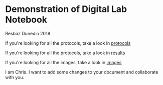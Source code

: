 
# Demonstration of Digital Lab Notebook

Resbaz Dunedin 2018

If you're looking for all the protocols, take a look in [protocols](protocols)

If you're looking for all the protocols, take a look in [results](/Results)

If you're looking for all the images, take a look in [images](/images)

I am Chris. I want to add some changes to your document and collaborate with you.

